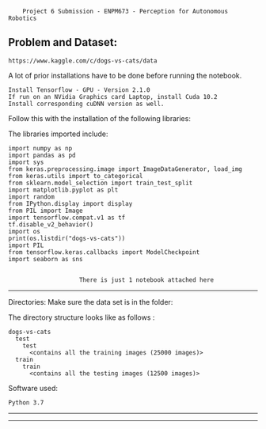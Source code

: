 		Project 6 Submission - ENPM673 - Perception for Autonomous Robotics

Problem  and Dataset:
---------
    https://www.kaggle.com/c/dogs-vs-cats/data
    
A lot of prior installations have to be done before running the notebook.

    Install Tensorflow - GPU - Version 2.1.0
    If run on an NVidia Graphics card Laptop, install Cuda 10.2
    Install corresponding cuDNN version as well.
Follow this with the installation of the following libraries:

The libraries imported include: 

    import numpy as np 
    import pandas as pd 
    import sys
    from keras.preprocessing.image import ImageDataGenerator, load_img
    from keras.utils import to_categorical
    from sklearn.model_selection import train_test_split
    import matplotlib.pyplot as plt
    import random
    from IPython.display import display 
    from PIL import Image
    import tensorflow.compat.v1 as tf
    tf.disable_v2_behavior()
    import os
    print(os.listdir("dogs-vs-cats"))
    import PIL
    from tensorflow.keras.callbacks import ModelCheckpoint
    import seaborn as sns


						There is just 1 notebook attached here


-------------------------------------------------------------
Directories: Make sure the data set is in the folder:

The directory structure looks like as follows :

    dogs-vs-cats
      test
        test
          <contains all the training images (25000 images)>
      train
        train
          <contains all the testing images (12500 images)>	
      
Software used:

    Python 3.7

-----------------------------------------------------------------------------------------------------------------------------------

____________________________________________________________________________________________________________________________________
